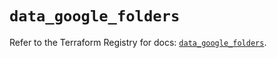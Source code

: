 # `data_google_folders`

Refer to the Terraform Registry for docs: [`data_google_folders`](https://registry.terraform.io/providers/hashicorp/google-beta/5.22.0/docs/data-sources/google_folders).
